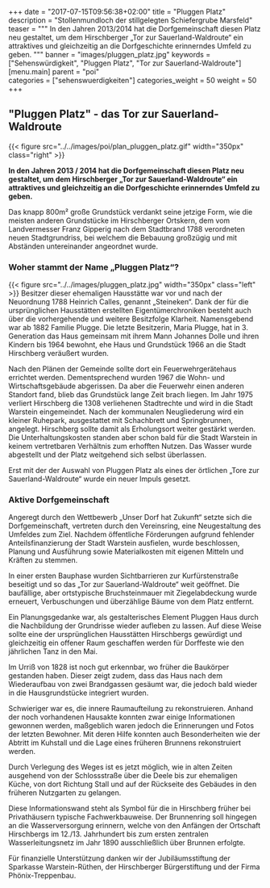 +++
date = "2017-07-15T09:56:38+02:00"
title = "Pluggen Platz"
description = "Stollenmundloch der stillgelegten Schiefergrube Marsfeld"
teaser = """
In den Jahren 2013/2014 hat die Dorfgemeinschaft diesen Platz neu gestaltet, um dem Hirschberger „Tor zur Sauerland-Waldroute“ ein attraktives und gleichzeitig an die Dorfgeschichte erinnerndes Umfeld zu geben.
"""
banner = "images/pluggen_platz.jpg"
keywords = ["Sehenswürdigkeit", "Pluggen Platz", "Tor zur Sauerland-Waldroute"]
[menu.main]
    parent = "poi"    
categories = ["sehenswuerdigkeiten"]
categories_weight = 50
weight = 50
+++

## "Pluggen Platz" - das Tor zur Sauerland-Waldroute
{{< figure src="../../images/poi/plan_pluggen_platz.gif" width="350px" class="right" >}}

**In den Jahren 2013 / 2014 hat die Dorfgemeinschaft diesen Platz neu gestaltet, um dem Hirschberger „Tor zur Sauerland-Waldroute“ ein attraktives und gleichzeitig an die Dorfgeschichte erinnerndes Umfeld zu geben.**

Das knapp 800m² große Grundstück verdankt seine jetzige Form, wie die meisten anderen Grundstücke im Hirschberger Ortskern, dem vom Landvermesser Franz Gipperig nach dem Stadtbrand 1788 verordneten neuen Stadtgrundriss, bei welchem die Bebauung großzügig und mit Abständen untereinander angeordnet wurde.

### Woher stammt der Name „Pluggen Platz“?

{{< figure src="../../images/pluggen_platz.jpg" width="350px" class="left" >}}
Besitzer dieser ehemaligen Hausstätte war vor und nach der Neuordnung 1788 Heinrich Calles, genannt „Steineken“. Dank der für die ursprünglichen Hausstätten erstellten Eigentümerchroniken besteht auch über die vorhergehende und weitere Besitzfolge Klarheit. Namensgebend war ab 1882 Familie Plugge. Die letzte Besitzerin, Maria Plugge, hat in 3. Generation das Haus gemeinsam mit ihrem Mann Johannes Dolle und ihren Kindern bis 1964 bewohnt, ehe Haus und Grundstück 1966 an die Stadt Hirschberg veräußert wurden.

Nach den Plänen der Gemeinde sollte dort ein Feuerwehrgerätehaus errichtet werden. Dementsprechend wurden 1967 die Wohn- und Wirtschaftsgebäude abgerissen. Da aber die Feuerwehr einen anderen Standort fand, blieb das Grundstück lange Zeit brach liegen. Im Jahr 1975 verliert Hirschberg die 1308 verliehenen Stadtrechte und wird in die Stadt Warstein eingemeindet. Nach der kommunalen Neugliederung wird ein kleiner Ruhepark, ausgestattet mit Schachbrett und Springbrunnen, angelegt. Hirschberg sollte damit als Erholungsort weiter gestärkt werden. Die Unterhaltungskosten standen aber schon bald für die Stadt Warstein in keinem vertretbaren Verhältnis zum erhofften Nutzen. Das Wasser wurde abgestellt und der Platz weitgehend sich selbst überlassen.

Erst mit der der Auswahl von Pluggen Platz als eines der örtlichen „Tore zur Sauerland-Waldroute“ wurde ein neuer Impuls gesetzt.

### Aktive Dorfgemeinschaft
Angeregt durch den Wettbewerb „Unser Dorf hat Zu­kunft“ setzte sich die Dorfgemeinschaft, vertreten durch den Vereinsring, eine Neugestaltung des Umfeldes zum Ziel. Nachdem öffentliche Förderungen aufgrund fehlender Anteilsfinanzierung der Stadt Warstein ausfielen, wurde beschlossen, Planung und Ausführung sowie Materialkosten mit eigenen Mitteln und Kräften zu stemmen.

In einer ersten Bauphase wurden Sichtbarrieren zur Kurfürstenstraße beseitigt und so das „Tor zur Sauerland-Waldroute“ weit geöffnet. Die baufällige, aber ortstypische Bruchsteinmauer mit Ziegelabdeckung wurde erneuert, Verbuschungen und überzählige Bäume von dem Platz entfernt.

Ein Planungsgedanke war, als gestalterisches Element Pluggen Haus durch die Nachbildung der Grundrisse wieder aufleben zu lassen. Auf diese Weise sollte eine der ursprünglichen Hausstätten Hirschbergs gewürdigt und gleichzeitig ein offener Raum geschaffen werden für Dorffeste wie den jährlichen Tanz in den Mai.

Im Urriß von 1828 ist noch gut erkennbar, wo früher die Baukörper gestanden haben. Dieser zeigt zudem, dass das Haus nach dem Wiederaufbau von zwei Brandgassen gesäumt war, die jedoch bald wieder in die Hausgrundstücke integriert wurden.

Schwieriger war es, die innere Raumaufteilung zu rekonstruieren. Anhand der noch vorhandenen Hausakte  konnten zwar einige Informationen gewonnen werden, maßgeblich waren jedoch die Erinnerungen und Fotos der letzten Bewohner. Mit deren Hilfe konnten auch Besonderheiten wie der Abtritt im Kuhstall und die Lage eines früheren Brunnens rekonstruiert werden. 

Durch Verlegung des Weges ist es jetzt möglich, wie in alten Zeiten ausgehend von der Schlossstraße über die Deele bis zur ehemaligen Küche, von dort Richtung Stall und auf der Rückseite des Gebäudes in den früheren Nutzgarten zu gelangen.

Diese Informationswand steht als Symbol für die in Hirschberg früher bei Privathäusern typische Fachwerkbauweise. Der Brunnenring soll hingegen an die Wasserversorgung erinnern, welche von den Anfängen der Ortschaft Hirschbergs im 12./13. Jahrhundert bis zum ersten zentralen Wasserleitungsnetz im Jahr 1890 ausschließlich über Brunnen erfolgte.

Für finanzielle Unterstützung danken wir der Jubiläumsstiftung der Sparkasse Warstein-Rüthen, der Hirschberger Bürgerstiftung und der Firma Phönix-Treppenbau.